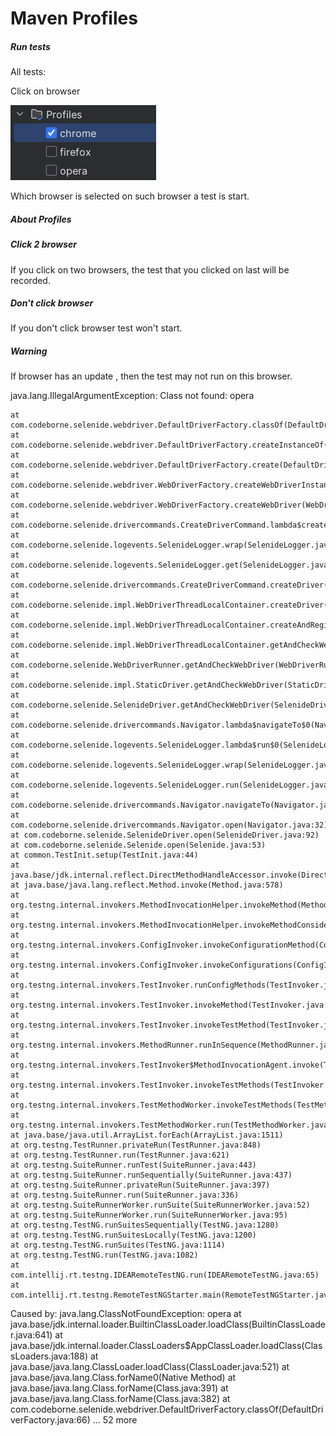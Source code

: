 # Maven Profiles 


##### Run tests 

All tests:

Click on browser

![img.png](img.png)


Which browser is selected on such browser a test is start.

##### About Profiles

##### Click 2 browser
If you click on two browsers, the test that you clicked on last will be recorded.

##### Don't click browser

If you don't click browser test won't start.

##### Warning

If browser has an update , then the test may not run on this browser.


java.lang.IllegalArgumentException: Class not found: opera

	at com.codeborne.selenide.webdriver.DefaultDriverFactory.classOf(DefaultDriverFactory.java:69)
	at com.codeborne.selenide.webdriver.DefaultDriverFactory.createInstanceOf(DefaultDriverFactory.java:33)
	at com.codeborne.selenide.webdriver.DefaultDriverFactory.create(DefaultDriverFactory.java:26)
	at com.codeborne.selenide.webdriver.WebDriverFactory.createWebDriverInstance(WebDriverFactory.java:117)
	at com.codeborne.selenide.webdriver.WebDriverFactory.createWebDriver(WebDriverFactory.java:67)
	at com.codeborne.selenide.drivercommands.CreateDriverCommand.lambda$createDriver$0(CreateDriverCommand.java:72)
	at com.codeborne.selenide.logevents.SelenideLogger.wrap(SelenideLogger.java:133)
	at com.codeborne.selenide.logevents.SelenideLogger.get(SelenideLogger.java:113)
	at com.codeborne.selenide.drivercommands.CreateDriverCommand.createDriver(CreateDriverCommand.java:48)
	at com.codeborne.selenide.impl.WebDriverThreadLocalContainer.createDriver(WebDriverThreadLocalContainer.java:189)
	at com.codeborne.selenide.impl.WebDriverThreadLocalContainer.createAndRegisterDriver(WebDriverThreadLocalContainer.java:174)
	at com.codeborne.selenide.impl.WebDriverThreadLocalContainer.getAndCheckWebDriver(WebDriverThreadLocalContainer.java:136)
	at com.codeborne.selenide.WebDriverRunner.getAndCheckWebDriver(WebDriverRunner.java:113)
	at com.codeborne.selenide.impl.StaticDriver.getAndCheckWebDriver(StaticDriver.java:65)
	at com.codeborne.selenide.SelenideDriver.getAndCheckWebDriver(SelenideDriver.java:213)
	at com.codeborne.selenide.drivercommands.Navigator.lambda$navigateTo$0(Navigator.java:71)
	at com.codeborne.selenide.logevents.SelenideLogger.lambda$run$0(SelenideLogger.java:105)
	at com.codeborne.selenide.logevents.SelenideLogger.wrap(SelenideLogger.java:133)
	at com.codeborne.selenide.logevents.SelenideLogger.run(SelenideLogger.java:104)
	at com.codeborne.selenide.drivercommands.Navigator.navigateTo(Navigator.java:69)
	at com.codeborne.selenide.drivercommands.Navigator.open(Navigator.java:32)
	at com.codeborne.selenide.SelenideDriver.open(SelenideDriver.java:92)
	at com.codeborne.selenide.Selenide.open(Selenide.java:53)
	at common.TestInit.setup(TestInit.java:44)
	at java.base/jdk.internal.reflect.DirectMethodHandleAccessor.invoke(DirectMethodHandleAccessor.java:104)
	at java.base/java.lang.reflect.Method.invoke(Method.java:578)
	at org.testng.internal.invokers.MethodInvocationHelper.invokeMethod(MethodInvocationHelper.java:139)
	at org.testng.internal.invokers.MethodInvocationHelper.invokeMethodConsideringTimeout(MethodInvocationHelper.java:69)
	at org.testng.internal.invokers.ConfigInvoker.invokeConfigurationMethod(ConfigInvoker.java:390)
	at org.testng.internal.invokers.ConfigInvoker.invokeConfigurations(ConfigInvoker.java:325)
	at org.testng.internal.invokers.TestInvoker.runConfigMethods(TestInvoker.java:810)
	at org.testng.internal.invokers.TestInvoker.invokeMethod(TestInvoker.java:577)
	at org.testng.internal.invokers.TestInvoker.invokeTestMethod(TestInvoker.java:227)
	at org.testng.internal.invokers.MethodRunner.runInSequence(MethodRunner.java:50)
	at org.testng.internal.invokers.TestInvoker$MethodInvocationAgent.invoke(TestInvoker.java:957)
	at org.testng.internal.invokers.TestInvoker.invokeTestMethods(TestInvoker.java:200)
	at org.testng.internal.invokers.TestMethodWorker.invokeTestMethods(TestMethodWorker.java:148)
	at org.testng.internal.invokers.TestMethodWorker.run(TestMethodWorker.java:128)
	at java.base/java.util.ArrayList.forEach(ArrayList.java:1511)
	at org.testng.TestRunner.privateRun(TestRunner.java:848)
	at org.testng.TestRunner.run(TestRunner.java:621)
	at org.testng.SuiteRunner.runTest(SuiteRunner.java:443)
	at org.testng.SuiteRunner.runSequentially(SuiteRunner.java:437)
	at org.testng.SuiteRunner.privateRun(SuiteRunner.java:397)
	at org.testng.SuiteRunner.run(SuiteRunner.java:336)
	at org.testng.SuiteRunnerWorker.runSuite(SuiteRunnerWorker.java:52)
	at org.testng.SuiteRunnerWorker.run(SuiteRunnerWorker.java:95)
	at org.testng.TestNG.runSuitesSequentially(TestNG.java:1280)
	at org.testng.TestNG.runSuitesLocally(TestNG.java:1200)
	at org.testng.TestNG.runSuites(TestNG.java:1114)
	at org.testng.TestNG.run(TestNG.java:1082)
	at com.intellij.rt.testng.IDEARemoteTestNG.run(IDEARemoteTestNG.java:65)
	at com.intellij.rt.testng.RemoteTestNGStarter.main(RemoteTestNGStarter.java:105)
Caused by: java.lang.ClassNotFoundException: opera
at java.base/jdk.internal.loader.BuiltinClassLoader.loadClass(BuiltinClassLoader.java:641)
at java.base/jdk.internal.loader.ClassLoaders$AppClassLoader.loadClass(ClassLoaders.java:188)
at java.base/java.lang.ClassLoader.loadClass(ClassLoader.java:521)
at java.base/java.lang.Class.forName0(Native Method)
at java.base/java.lang.Class.forName(Class.java:391)
at java.base/java.lang.Class.forName(Class.java:382)
at com.codeborne.selenide.webdriver.DefaultDriverFactory.classOf(DefaultDriverFactory.java:66)
... 52 more

